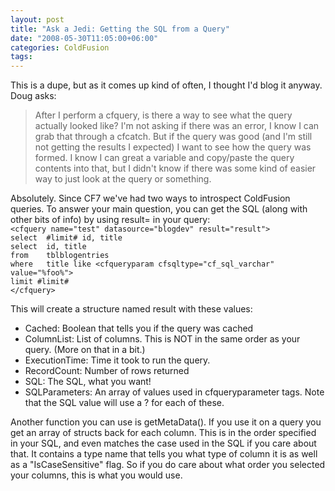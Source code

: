 ```yaml
---
layout: post
title: "Ask a Jedi: Getting the SQL from a Query"
date: "2008-05-30T11:05:00+06:00"
categories: ColdFusion 
tags: 
---
```


This is a dupe, but as it comes up kind of often, I thought I'd blog it anyway. Doug asks:

<blockquote>
<p>
After I perform a cfquery, is there a way to see what the query actually looked like? I'm not asking if there was an
error, I know I can grab that through a cfcatch. But if the query was good (and I'm still not getting the results I expected) I want to see how the query was formed. I know I can great a variable and copy/paste the query contents into
that, but I didn't know if there was some kind of easier way to just look at the query or something.
</p>
</blockquote>
<!--more-->
Absolutely. Since CF7 we've had two ways to introspect ColdFusion queries. To answer your main question, you can get the SQL (along with other bits of info) by using result= in your query:

<code>
&lt;cfquery name="test" datasource="blogdev" result="result"&gt;
select	#limit# id, title
select	id, title
from	tblblogentries
where	title like &lt;cfqueryparam cfsqltype="cf_sql_varchar" value="%foo%"&gt;
limit #limit#
&lt;/cfquery&gt;
</code>

This will create a structure named result with these values:

<ul>
<li>Cached: Boolean that tells you if the query was cached
<li>ColumnList: List of columns. This is NOT in the same order as your query. (More on that in a bit.)
<li>ExecutionTime: Time it took to run the query.
<li>RecordCount: Number of rows returned
<li>SQL: The SQL, what you want!
<li>SQLParameters: An array of values used in cfqueryparameter tags. Note that the SQL value will use a ? for each of these.
</ul>

Another function you can use is getMetaData(). If you use it on a query you get an array of structs back for each column. This is in the order specified in your SQL, and even matches the case used in the SQL if you care about that. It contains a type name that tells you what type of column it is as well as a "IsCaseSensitive" flag. So if you do care about what order you selected your columns, this is what you would use.